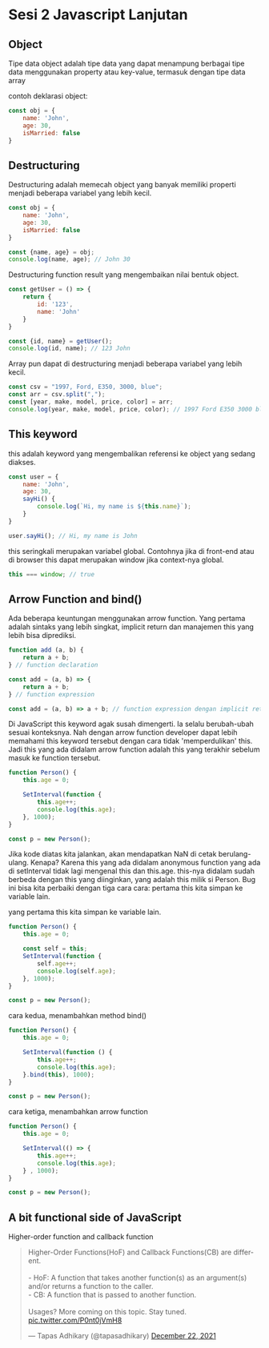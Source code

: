 # Sesi 2 Javascript Lanjutan

## Object

Tipe data object adalah tipe data yang dapat menampung berbagai tipe data menggunakan property atau key-value, termasuk dengan tipe data array

contoh deklarasi object:

```javascript
const obj = {
    name: 'John',
    age: 30,
    isMarried: false
}
```

## Destructuring

Destructuring adalah memecah object yang banyak memiliki properti menjadi beberapa variabel yang lebih kecil.

```javascript
const obj = {
    name: 'John',
    age: 30,
    isMarried: false
}

const {name, age} = obj;
console.log(name, age); // John 30
```

Destructuring function result yang mengembaikan nilai bentuk object.

```javascript
const getUser = () => {
    return {
        id: '123',
        name: 'John'
    }
}

const {id, name} = getUser();
console.log(id, name); // 123 John
```

Array pun dapat di destructuring menjadi beberapa variabel yang lebih kecil.

```javascript
const csv = "1997, Ford, E350, 3000, blue";
const arr = csv.split(",");
const [year, make, model, price, color] = arr;
console.log(year, make, model, price, color); // 1997 Ford E350 3000 blue
```

## This keyword

this adalah keyword yang mengembalikan referensi ke object yang sedang diakses.

```javascript
const user = {
    name: 'John',
    age: 30,
    sayHi() {
        console.log(`Hi, my name is ${this.name}`);
    }
}

user.sayHi(); // Hi, my name is John
```

this seringkali merupakan variabel global. Contohnya jika di front-end atau di browser this dapat merupakan window jika context-nya global.

```javascript
this === window; // true
```

## Arrow Function and bind()

Ada beberapa keuntungan menggunakan arrow function. Yang pertama adalah sintaks yang lebih singkat, implicit return dan manajemen this yang lebih bisa diprediksi.

```javascript
function add (a, b) {
    return a + b;
} // function declaration

const add = (a, b) => {
    return a + b;
} // function expression

const add = (a, b) => a + b; // function expression dengan implicit return
```

Di JavaScript this keyword agak susah dimengerti. Ia selalu berubah-ubah sesuai konteksnya. Nah dengan arrow function developer dapat lebih memahami this keyword tersebut dengan cara tidak 'memperdulikan' this. Jadi this yang ada didalam arrow function adalah this yang terakhir sebelum masuk ke function tersebut.

```javascript
function Person() {
    this.age = 0;

    SetInterval(function {
        this.age++;
        console.log(this.age);
    }, 1000);
}

const p = new Person();
```

Jika kode diatas kita jalankan, akan mendapatkan NaN di cetak berulang-ulang. Kenapa? Karena this yang ada didalam anonymous function yang ada di setInterval tidak lagi mengenal this dan this.age. this-nya didalam sudah berbeda dengan this yang diinginkan, yang adalah this milik si Person. Bug ini bisa kita perbaiki dengan tiga cara cara: pertama this kita simpan ke variable lain.

yang pertama this kita simpan ke variable lain.

```javascript
function Person() {
    this.age = 0;

    const self = this;
    SetInterval(function {
        self.age++;
        console.log(self.age);
    }, 1000);
}

const p = new Person();
```

cara kedua, menambahkan method bind()

```javascript
function Person() {
    this.age = 0;

    SetInterval(function () {
        this.age++;
        console.log(this.age);
    }.bind(this), 1000);
}

const p = new Person();
```

cara ketiga, menambahkan arrow function

```javascript
function Person() {
    this.age = 0;

    SetInterval(() => {
        this.age++;
        console.log(this.age);
    } , 1000);
}

const p = new Person();
```

## A bit functional side of JavaScript

Higher-order function and callback function

<blockquote class="twitter-tweet"><p lang="en" dir="ltr">Higher-Order Functions(HoF) and Callback Functions(CB) are different.<br><br>- HoF: A function that takes another function(s) as an argument(s) and/or returns a function to the caller.<br>- CB: A function that is passed to another function.<br><br>Usages? More coming on this topic. Stay tuned. <a href="https://t.co/P0nt0jVmH8">pic.twitter.com/P0nt0jVmH8</a></p>&mdash; Tapas Adhikary (@tapasadhikary) <a href="https://twitter.com/tapasadhikary/status/1473596864096309252?ref_src=twsrc%5Etfw">December 22, 2021</a></blockquote> <script async src="https://platform.twitter.com/widgets.js" charset="utf-8"></script>
